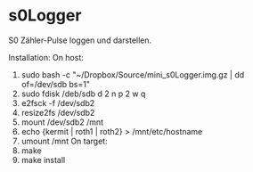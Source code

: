 s0Logger
========

S0 Zähler-Pulse loggen und darstellen.

Installation:
On host:
1) sudo bash -c "~/Dropbox/Source/mini_s0Logger.img.gz | dd of=/dev/sdb bs=1"
2) sudo fdisk /deb/sdb d 2 n p 2 w q
3) e2fsck -f /dev/sdb2
4) resize2fs /dev/sdb2
5) mount /dev/sdb2 /mnt
6) echo {kermit | roth1 | roth2} > /mnt/etc/hostname
7) umount /mnt
On target:
1) make
2) make install
